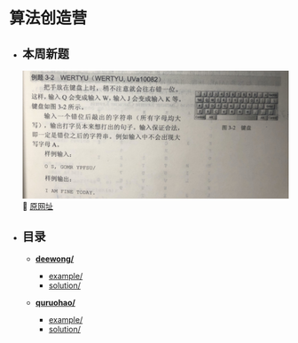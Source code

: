# 算法创造营

* ## 本周新题

  ![UVa10082](deewong/example/UVa10082.jpg)
  :link: [原网址](https://onlinejudge.org/index.php?option=com_onlinejudge&Itemid=8&category=24&page=show_problem&problem=1023)

* ## 目录

    * [**deewong/**](deewong/)
        - [example/](deewong/example)
        - [solution/](deewong/solution)

    * [**quruohao/**](quruohao/)
        - [example/](quruohao/example)
        - [solution/](quruohao/solution)



